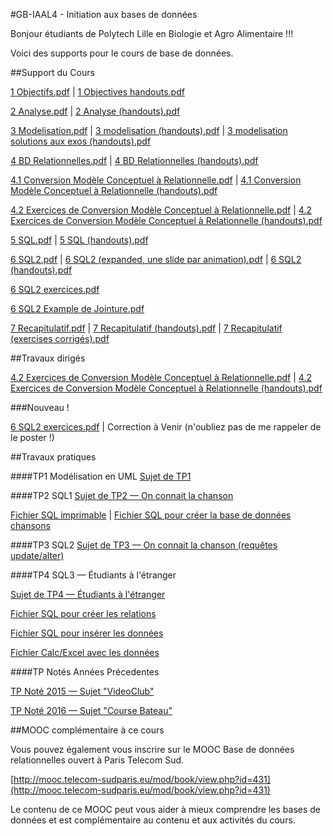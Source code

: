 #GB-IAAL4 - Initiation aux bases de données

Bonjour étudiants de Polytech Lille en Biologie et Agro Alimentaire !!!

Voici des supports pour le cours de base de données.

<!--Je vous invite vivement à vous inscrire sur le Moodle et à participer aux forums pour ce cours. Le mot de passe pour le moodle est donné en cours.-->

<!--[https://moodle.polytech-lille.fr/course/view.php?id=97](https://moodle.polytech-lille.fr/course/view.php?id=97)-->


##Support du Cours

[1 Objectifs.pdf](gbiaal4sgbd/cours/1_Objectifs.pdf) | [1 Objectives handouts.pdf](gbiaal4sgbd/cours/1_Objectifs_handouts.pdf)

[2 Analyse.pdf](gbiaal4sgbd/cours/2_Analyse.pdf) | [2 Analyse (handouts).pdf](gbiaal4sgbd/cours/2_Analyse_handouts.pdf)

[3 Modelisation.pdf](gbiaal4sgbd/cours/3.0_Modelisation.pdf) | [3 modelisation (handouts).pdf](gbiaal4sgbd/cours/3.1_Modelisation_sans_solutions_exos_handouts.pdf) | [3 modelisation solutions aux exos (handouts).pdf](gbiaal4sgbd/cours/3.2_modelisation_exos_handouts.pdf)

[4 BD Relationnelles.pdf](gbiaal4sgbd/cours/4.0_BD_Relationnelles.pdf) | [4 BD Relationnelles (handouts).pdf](gbiaal4sgbd/cours/4.0_BD_Relationnelles_handouts.pdf)

[4.1 Conversion Modèle Conceptuel à Relationnelle.pdf](gbiaal4sgbd/cours/4.1_BD_Relationnelles_Conversion.pdf) | [4.1 Conversion Modèle Conceptuel à Relationnelle (handouts).pdf](gbiaal4sgbd/cours/4.1_BD_Relationnelles_Conversion_handouts.pdf)

[4.2 Exercices de Conversion Modèle Conceptuel à Relationnelle.pdf](gbiaal4sgbd/cours/4.2_BD_Relationnelles_exercises.pdf) | [4.2 Exercices de Conversion Modèle Conceptuel à Relationnelle (handouts).pdf](gbiaal4sgbd/cours/4.2_BD_Relationnelles_exercises_handouts.pdf)

[5 SQL.pdf](gbiaal4sgbd/cours/5_SQL.pdf) | [5 SQL (handouts).pdf](gbiaal4sgbd/cours/5_SQL_handouts.pdf)

[6 SQL2.pdf](gbiaal4sgbd/cours/6_SQL2.pdf) | [6 SQL2 (expanded, une slide par animation).pdf](gbiaal4sgbd/cours/6_SQL2_expanded.pdf) | [6 SQL2 (handouts).pdf](gbiaal4sgbd/cours/6_SQL2_handouts.pdf)

[6 SQL2 exercices.pdf](gbiaal4sgbd/cours/6_SQL2_exercices.pdf)

[6 SQL2 Example de Jointure.pdf](gbiaal4sgbd/cours/6_SQL2_jointure_example.pdf)

[7 Recapitulatif.pdf](gbiaal4sgbd/cours/7_Recapitulatif.pdf) | [7 Recapitulatif (handouts).pdf](gbiaal4sgbd/cours/7_Recapitulatif_handouts.pdf) | [7 Recapitulatif (exercises corrigés).pdf](gbiaal4sgbd/cours/7_Recapitulatif_exercises_corrig_s.pdf)


##Travaux dirigés
<!--[4.2 BD Relationnelles exercises.pdf](gbiaal4sgbd/td_tp/4.2_BD_Relationnelles_exercises.pdf)-->
[4.2 Exercices de Conversion Modèle Conceptuel à Relationnelle.pdf](gbiaal4sgbd/cours/4.2_BD_Relationnelles_exercises.pdf) | [4.2 Exercices de Conversion Modèle Conceptuel à Relationnelle (handouts).pdf](gbiaal4sgbd/cours/4.2_BD_Relationnelles_exercises_handouts.pdf)

###Nouveau !

[6 SQL2 exercices.pdf](gbiaal4sgbd/cours/6_SQL2_exercices.pdf) | Correction à Venir (n'oubliez pas de me rappeler de le poster !)

<!--| [6 SQL2 exercices corrigées.pdf](gbiaal4sgbd/cours/6_SQL2_exercices_corrigees.pdf) -->


##Travaux pratiques

####TP1 Modélisation en UML
[Sujet de TP1](gbiaal4sgbd/td_tp/TP1-modelisation.pdf)

####TP2 SQL1
[Sujet de TP2 &mdash; On connait la chanson](gbiaal4sgbd/td_tp/TP2-SQL1-Chansons.pdf)

[Fichier SQL imprimable](gbiaal4sgbd/td_tp/chansons.sql.black.pdf)
|
[Fichier SQL pour créer la base de données chansons](gbiaal4sgbd/td_tp/chansons.sql)

<!--
[TP3 corrigé](gbiaal4sgbd/td_tp/TP3-SQL1-Chansons-avec-corrections.pdf)
-->

####TP3 SQL2
[Sujet de TP3 &mdash; On connait la chanson (requêtes update/alter)](gbiaal4sgbd/td_tp/TP3-SQL2-Chansons-deuxieme_partie.pdf)

<!--
[Requêtes SQL du TP4 corrigées](gbiaal4sgbd/td_tp/TP4-SQL2-Chansons-deuxieme-partie-corrige.sql)
-->

####TP4 SQL3 &mdash; Étudiants à l'étranger

<!--
[Sujet de TP4 - Étudiants à l'étranger](gbiaal4sgbd/td_tp/TP4-SQL3-Etudiants-etrangers.pdf)
-->

[Sujet de TP4 &mdash; Étudiants à l'étranger](gbiaal4sgbd/td_tp/TP-Etudiants-etrangers.pdf)

[Fichier SQL pour créer les relations](gbiaal4sgbd/td_tp/relationsEtudiants.sql)

[Fichier SQL pour insérer les données](gbiaal4sgbd/td_tp/donneesEtudiants.sql)

[Fichier Calc/Excel avec les données](gbiaal4sgbd/td_tp/BDExcel.ods)


####TP Notés Années Précedentes

[TP Noté 2015 &mdash; Sujet "VideoClub"](gbiaal4sgbd/td_tp/TP-Noté-2015-videoclub.pdf)

[TP Noté 2016 &mdash; Sujet "Course Bateau"](gbiaal4sgbd/td_tp/TP-Noté-2016-coursebateau.pdf)


##MOOC complémentaire à ce cours

Vous pouvez également vous inscrire sur le MOOC Base de données relationnelles ouvert à Paris Telecom Sud.

[http://mooc.telecom-sudparis.eu/mod/book/view.php?id=431](http://mooc.telecom-sudparis.eu/mod/book/view.php?id=431)

Le contenu de ce MOOC peut vous aider à mieux comprendre les bases de données et est complémentaire au contenu et aux activités du cours.
